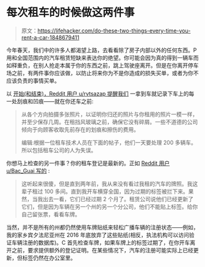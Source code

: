 # 每次租车的时候做这两件事

> 原文：<https://lifehacker.com/do-these-two-things-every-time-you-rent-a-car-1848679411>

今年春天，我们中的许多人都渴望上路，去看看除了房子内部以外的任何东西。P 用和全国范围内的汽车租赁短缺来表达你的绝望。你可能会因为真的得到一辆车而如释重负，在别人抢走本属于你的东西之前，跳上驾驶座离开。但是在你离开停车场之前，有两件事你应该做，以防止将来你为不是你造成的损失买单，或者为你不应该负责的事情买单。



以 [开始(和结束)，Reddit 用户 u/rvtsazap 提醒我们](https://www.reddit.com/r/LifeProTips/comments/timyb6/lpt_always_take_pictures_of_your_rental_vehicle/) 一拿到车就记录下车上的每一处刮痕和凹痕——就在你还车之前:

> 从各个方向拍摄多张照片，以证明你归还的照片与你租用的照片一模一样，并至少保存几周。在租挡风玻璃之前，确保它没有碎屑。一些不道德的公司倾向于向顾客收取先前存在的划痕和擦伤的费用。
> 
> 编辑:根据一位租车技术人员在下面的帖子，他们一天要处理 200 多辆车。所以包括租车公司的人为失误。

你想马上检查的另一件事？你的租车登记是最新的。正如 [Reddit 用户 u/Bac_Guai 写的](https://www.reddit.com/r/LifeProTips/comments/tiz9ei/lpt_always_check_the_license_plate_on_vehicles/) :

> 这听起来很傻，但是直到两年前，我从来没有看过我租的汽车的牌照。我这辈子租过 100 多间。直到我开车横穿全国，因为过期的标签被拦下来。果然，当我出去一看，它们已经过期 2 个月了。租赁公司说他们已经更新了它们，但是因为车辆在另一个州的另一个分公司，他们不能贴上标签。给你自己留张票，看看车牌。

当然，并不是所有的州都仍然使用车牌贴纸来轻松广播车辆的注册状态——例如，我的家乡宾夕法尼亚州在 2016 年底放弃了这些贴纸(相反，执法机构可以访问验证车辆注册的数据库)。C 首先检查车牌，如果车牌上的标签过期了，在你开车离开之前，要求提供额外的登记证明。在某些情况下，汽车的注册可能实际上已经更新，但标签仍然在办公室里。